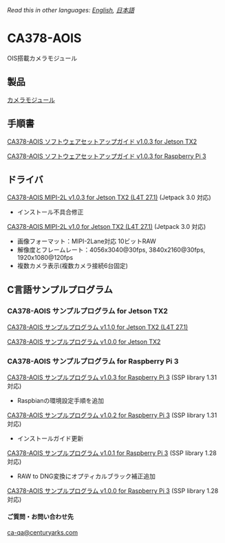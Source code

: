 *Read this in other languages: [English](README.md), [日本語](README.ja.md)*

# CA378-AOIS

OIS搭載カメラモジュール

## 製品

[カメラモジュール](https://www.centuryarks.com/products/sensor/cm)

## 手順書
[CA378-AOIS ソフトウェアセットアップガイド v1.0.3 for Jetson TX2](/JetsonTX2)

[CA378-AOIS ソフトウェアセットアップガイド v1.0.3 for Raspberry Pi 3](/Raspi3)

## ドライバ
[CA378-AOIS MIPI-2L v1.0.3 for Jetson TX2 (L4T 27.1)](https://github.com/centuryarks/CA378-AOIS/releases/download/v1.0.3/CA378_2L_v1.0.3_L4T27.1.tar.gz)
(Jetpack 3.0 対応)
- インストール不具合修正

[CA378-AOIS MIPI-2L v1.0 for Jetson TX2 (L4T 27.1)](https://github.com/centuryarks/CA378-AOIS/releases/download/v1.0/CA378_2L_v1.0_L4T27.1.tar.gz)
(Jetpack 3.0 対応)
- 画像フォーマット：MIPI-2Lane対応 10ビットRAW
- 解像度とフレームレート：4056x3040@30fps, 3840x2160@30fps, 1920x1080@120fps
- 複数カメラ表示(複数カメラ接続6台固定)

## C言語サンプルプログラム
### CA378-AOIS サンプルプログラム for Jetson TX2
[CA378-AOIS サンプルプログラム v1.1.0 for Jetson TX2 (L4T 27.1)](https://github.com/centuryarks/Sample/releases/download/v1.1.0/demo_v1.1.0_tx2.tar.gz)

[CA378-AOIS サンプルプログラム v1.0.0 for Jetson TX2](https://github.com/centuryarks/Sample/releases/download/v1.0/demo_v1.0.0_tx2.tar.gz)

### CA378-AOIS サンプルプログラム for Raspberry Pi 3
[CA378-AOIS サンプルプログラム v1.0.3 for Raspberry Pi 3](https://github.com/centuryarks/Sample/releases/download/v1.0.3/demo_v1.0.3_pi3.tar.gz)
(SSP library 1.31 対応)
- Raspbianの環境設定手順を追加

[CA378-AOIS サンプルプログラム v1.0.2 for Raspberry Pi 3](https://github.com/centuryarks/Sample/releases/download/v1.0.2/demo_v1.0.2_pi3.tar.gz)
(SSP library 1.31 対応)
- インストールガイド更新

[CA378-AOIS サンプルプログラム v1.0.1 for Raspberry Pi 3](https://github.com/centuryarks/Sample/releases/download/v1.0.1/demo_v1.0.1_pi3.tar.gz)
(SSP library 1.28 対応)
- RAW to DNG変換にオプティカルブラック補正追加

[CA378-AOIS サンプルプログラム v1.0.0 for Raspberry Pi 3](https://github.com/centuryarks/Sample/releases/download/v1.0/demo_v1.0.0_pi3.tar.gz)
(SSP library 1.28 対応)

#### ご質問・お問い合わせ先
ca-qa@centuryarks.com
